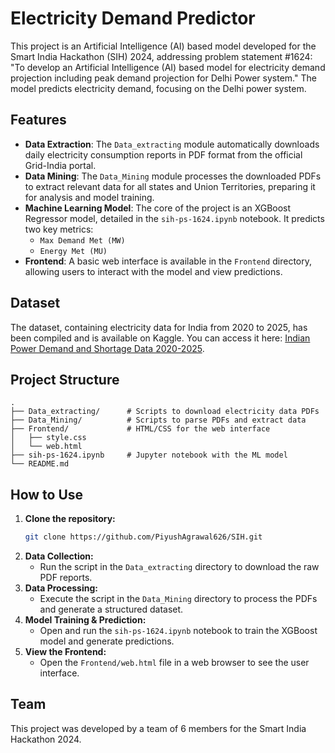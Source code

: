 # Electricity Demand Predictor

This project is an Artificial Intelligence (AI) based model developed for the Smart India Hackathon (SIH) 2024, addressing problem statement #1624: "To develop an Artificial Intelligence (AI) based model for electricity demand projection including peak demand projection for Delhi Power system." The model predicts electricity demand, focusing on the Delhi power system.

## Features

- **Data Extraction**: The `Data_extracting` module automatically downloads daily electricity consumption reports in PDF format from the official Grid-India portal.
- **Data Mining**: The `Data_Mining` module processes the downloaded PDFs to extract relevant data for all states and Union Territories, preparing it for analysis and model training.
- **Machine Learning Model**: The core of the project is an XGBoost Regressor model, detailed in the `sih-ps-1624.ipynb` notebook. It predicts two key metrics:
    -   `Max Demand Met (MW)`
    -   `Energy Met (MU)`
- **Frontend**: A basic web interface is available in the `Frontend` directory, allowing users to interact with the model and view predictions.

## Dataset

The dataset, containing electricity data for India from 2020 to 2025, has been compiled and is available on Kaggle. You can access it here: [Indian Power Demand and Shortage Data 2020-2025](https://www.kaggle.com/datasets/preygle/indian-power-demand-and-shortage-data-2020-2025).

## Project Structure

```
.
├── Data_extracting/      # Scripts to download electricity data PDFs
├── Data_Mining/          # Scripts to parse PDFs and extract data
├── Frontend/             # HTML/CSS for the web interface
│   ├── style.css
│   └── web.html
├── sih-ps-1624.ipynb     # Jupyter notebook with the ML model
└── README.md
```

## How to Use

1.  **Clone the repository:**
    ```bash
    git clone https://github.com/PiyushAgrawal626/SIH.git
    ```
2.  **Data Collection:**
    -   Run the script in the `Data_extracting` directory to download the raw PDF reports.
3.  **Data Processing:**
    -   Execute the script in the `Data_Mining` directory to process the PDFs and generate a structured dataset.
4.  **Model Training & Prediction:**
    -   Open and run the `sih-ps-1624.ipynb` notebook to train the XGBoost model and generate predictions.
5.  **View the Frontend:**
    -   Open the `Frontend/web.html` file in a web browser to see the user interface.

## Team

This project was developed by a team of 6 members for the Smart India Hackathon 2024.
